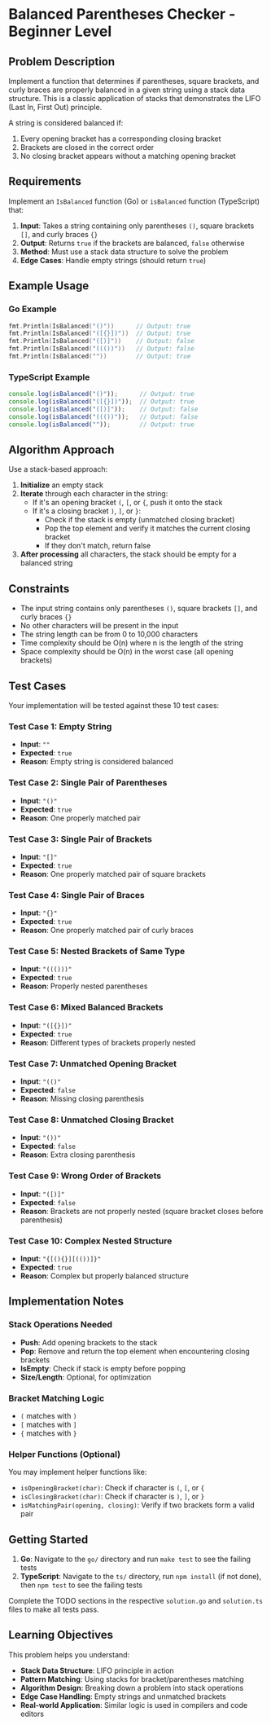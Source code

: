 # Balanced Parentheses Checker - Beginner Level

## Problem Description

Implement a function that determines if parentheses, square brackets, and curly braces are properly balanced in a given string using a stack data structure. This is a classic application of stacks that demonstrates the LIFO (Last In, First Out) principle.

A string is considered balanced if:
1. Every opening bracket has a corresponding closing bracket
2. Brackets are closed in the correct order
3. No closing bracket appears without a matching opening bracket

## Requirements

Implement an `IsBalanced` function (Go) or `isBalanced` function (TypeScript) that:

1. **Input**: Takes a string containing only parentheses `()`, square brackets `[]`, and curly braces `{}`
2. **Output**: Returns `true` if the brackets are balanced, `false` otherwise
3. **Method**: Must use a stack data structure to solve the problem
4. **Edge Cases**: Handle empty strings (should return `true`)

## Example Usage

### Go Example
```go
fmt.Println(IsBalanced("()"))      // Output: true
fmt.Println(IsBalanced("([{}])"))  // Output: true
fmt.Println(IsBalanced("([)]"))    // Output: false
fmt.Println(IsBalanced("((())"))   // Output: false
fmt.Println(IsBalanced(""))        // Output: true
```

### TypeScript Example
```typescript
console.log(isBalanced("()"));      // Output: true
console.log(isBalanced("([{}])"));  // Output: true
console.log(isBalanced("([)]"));    // Output: false
console.log(isBalanced("((())"));   // Output: false
console.log(isBalanced(""));        // Output: true
```

## Algorithm Approach

Use a stack-based approach:

1. **Initialize** an empty stack
2. **Iterate** through each character in the string:
   - If it's an opening bracket `(`, `[`, or `{`, push it onto the stack
   - If it's a closing bracket `)`, `]`, or `}`:
     - Check if the stack is empty (unmatched closing bracket)
     - Pop the top element and verify it matches the current closing bracket
     - If they don't match, return false
3. **After processing** all characters, the stack should be empty for a balanced string

## Constraints

- The input string contains only parentheses `()`, square brackets `[]`, and curly braces `{}`
- No other characters will be present in the input
- The string length can be from 0 to 10,000 characters
- Time complexity should be O(n) where n is the length of the string
- Space complexity should be O(n) in the worst case (all opening brackets)

## Test Cases

Your implementation will be tested against these 10 test cases:

### Test Case 1: Empty String
- **Input**: `""`
- **Expected**: `true`
- **Reason**: Empty string is considered balanced

### Test Case 2: Single Pair of Parentheses
- **Input**: `"()"`
- **Expected**: `true`
- **Reason**: One properly matched pair

### Test Case 3: Single Pair of Brackets
- **Input**: `"[]"`
- **Expected**: `true`
- **Reason**: One properly matched pair of square brackets

### Test Case 4: Single Pair of Braces
- **Input**: `"{}"`
- **Expected**: `true`
- **Reason**: One properly matched pair of curly braces

### Test Case 5: Nested Brackets of Same Type
- **Input**: `"((()))"`
- **Expected**: `true`
- **Reason**: Properly nested parentheses

### Test Case 6: Mixed Balanced Brackets
- **Input**: `"([{}])"`
- **Expected**: `true`
- **Reason**: Different types of brackets properly nested

### Test Case 7: Unmatched Opening Bracket
- **Input**: `"(()"`
- **Expected**: `false`
- **Reason**: Missing closing parenthesis

### Test Case 8: Unmatched Closing Bracket
- **Input**: `"())"`
- **Expected**: `false`
- **Reason**: Extra closing parenthesis

### Test Case 9: Wrong Order of Brackets
- **Input**: `"([)]"`
- **Expected**: `false`
- **Reason**: Brackets are not properly nested (square bracket closes before parenthesis)

### Test Case 10: Complex Nested Structure
- **Input**: `"{[(){}][(())]}"`
- **Expected**: `true`
- **Reason**: Complex but properly balanced structure

## Implementation Notes

### Stack Operations Needed
- **Push**: Add opening brackets to the stack
- **Pop**: Remove and return the top element when encountering closing brackets
- **IsEmpty**: Check if stack is empty before popping
- **Size/Length**: Optional, for optimization

### Bracket Matching Logic
- `(` matches with `)`
- `[` matches with `]`
- `{` matches with `}`

### Helper Functions (Optional)
You may implement helper functions like:
- `isOpeningBracket(char)`: Check if character is `(`, `[`, or `{`
- `isClosingBracket(char)`: Check if character is `)`, `]`, or `}`
- `isMatchingPair(opening, closing)`: Verify if two brackets form a valid pair

## Getting Started

1. **Go**: Navigate to the `go/` directory and run `make test` to see the failing tests
2. **TypeScript**: Navigate to the `ts/` directory, run `npm install` (if not done), then `npm test` to see the failing tests

Complete the TODO sections in the respective `solution.go` and `solution.ts` files to make all tests pass.

## Learning Objectives

This problem helps you understand:
- **Stack Data Structure**: LIFO principle in action
- **Pattern Matching**: Using stacks for bracket/parentheses matching
- **Algorithm Design**: Breaking down a problem into stack operations
- **Edge Case Handling**: Empty strings and unmatched brackets
- **Real-world Application**: Similar logic is used in compilers and code editors